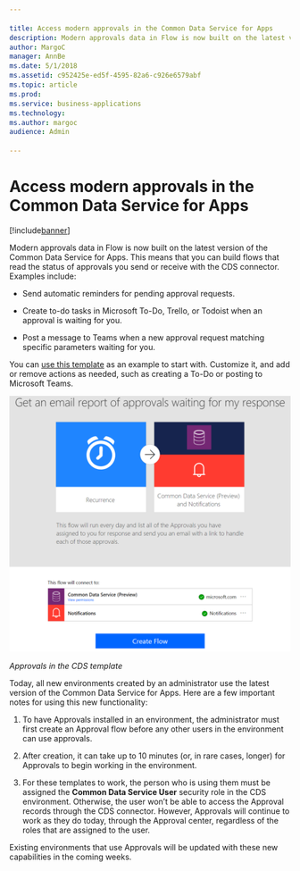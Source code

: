 ```yaml
---

title: Access modern approvals in the Common Data Service for Apps
description: Modern approvals data in Flow is now built on the latest version of the Common Data Service for Apps.
author: MargoC
manager: AnnBe
ms.date: 5/1/2018
ms.assetid: c952425e-ed5f-4595-82a6-c926e6579abf
ms.topic: article
ms.prod: 
ms.service: business-applications
ms.technology: 
ms.author: margoc
audience: Admin

---
```

#  Access modern approvals in the Common Data Service for Apps




[!include[banner](../../../includes/banner.md)]

Modern approvals data in Flow is now built on the latest version of the Common
Data Service for Apps. This means that you can build flows that read the status
of approvals you send or receive with the CDS connector. Examples include:

-   Send automatic reminders for pending approval requests.

-   Create to-do tasks in Microsoft To-Do, Trello, or Todoist when an approval
    is waiting for you.

-   Post a message to Teams when a new approval request matching specific
    parameters waiting for you.

You can [use this
template](https://flow.microsoft.com/galleries/public/templates/33d7ad77f610418d8cf3d61fe39fd507/get-an-email-report-of-approvals-waiting-for-my-response/)
as an example to start with. Customize it, and add or remove actions as needed,
such as creating a To-Do or posting to Microsoft Teams.



![Approvals in the CDS template](media/access-modern-approvals-the-common-data-service-apps-1.png "Approvals in the CDS template")
<!-- Picture 2 -->


*Approvals in the CDS template*

Today, all new environments created by an administrator use the latest version
of the Common Data Service for Apps. Here are a few important notes for using
this new functionality:

1.  To have Approvals installed in an environment, the administrator must first
    create an Approval flow before any other users in the environment can use
    approvals.

2.  After creation, it can take up to 10 minutes (or, in rare cases, longer) for
    Approvals to begin working in the environment.

3.  For these templates to work, the person who is using them must be assigned
    the **Common Data Service User** security role in the CDS environment.
    Otherwise, the user won’t be able to access the Approval records through the
    CDS connector. However, Approvals will continue to work as they do today,
    through the Approval center, regardless of the roles that are assigned to
    the user.

Existing environments that use Approvals will be updated with these new
capabilities in the coming weeks.
